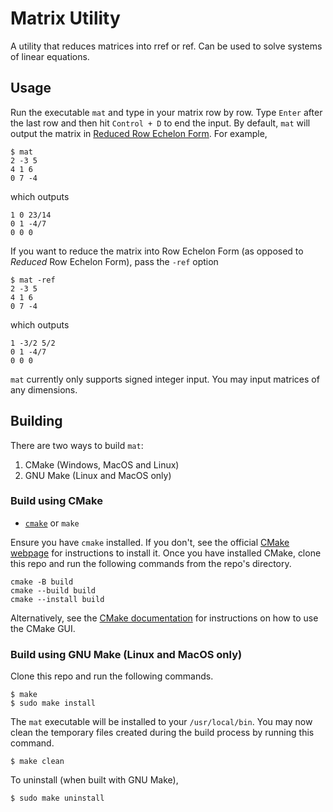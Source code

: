 # Matrix Utility

A utility that reduces matrices into rref or ref. Can be used to solve systems of linear equations.

## Usage

Run the executable `mat` and type in your matrix row by row. Type `Enter` after the last row and then hit `Control + D` to end the input. By default, `mat` will output the matrix in [Reduced Row Echelon Form](https://en.wikipedia.org/wiki/Row_echelon_form). For example,

```
$ mat
2 -3 5
4 1 6
0 7 -4
```

which outputs

```
1 0 23/14
0 1 -4/7
0 0 0
```

If you want to reduce the matrix into Row Echelon Form (as opposed to _Reduced_ Row Echelon Form), pass the `-ref` option

```
$ mat -ref
2 -3 5
4 1 6
0 7 -4
```

which outputs

```
1 -3/2 5/2
0 1 -4/7
0 0 0
```

`mat` currently only supports signed integer input. You may input matrices of any dimensions.

## Building

There are two ways to build `mat`:

1. CMake (Windows, MacOS and Linux)
2. GNU Make (Linux and MacOS only)

### Build using CMake

- [`cmake`](https://cmake.org/) or `make`

Ensure you have `cmake` installed. If you don't, see the official [CMake webpage](https://cmake.org/runningcmake/) for instructions to install it. Once you have installed CMake, clone this repo and run the following commands from the repo's directory.

```
cmake -B build
cmake --build build
cmake --install build
```

Alternatively, see the [CMake documentation](https://cmake.org/runningcmake/) for instructions on how to use the CMake GUI.

### Build using GNU Make (Linux and MacOS only)

Clone this repo and run the following commands.

```
$ make
$ sudo make install
```

The `mat` executable will be installed to your `/usr/local/bin`. You may now clean the temporary files created during the build process by running this command.

```
$ make clean
```

To uninstall (when built with GNU Make),

```
$ sudo make uninstall
```
